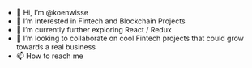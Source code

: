 

- 👋 Hi, I’m @koenwisse
- 👀 I’m interested in Fintech and Blockchain Projects
- 🌱 I’m currently further exploring React / Redux
- 💞️ I’m looking to collaborate on cool Fintech projects that could grow towards a real business
- 📫 How to reach me 


